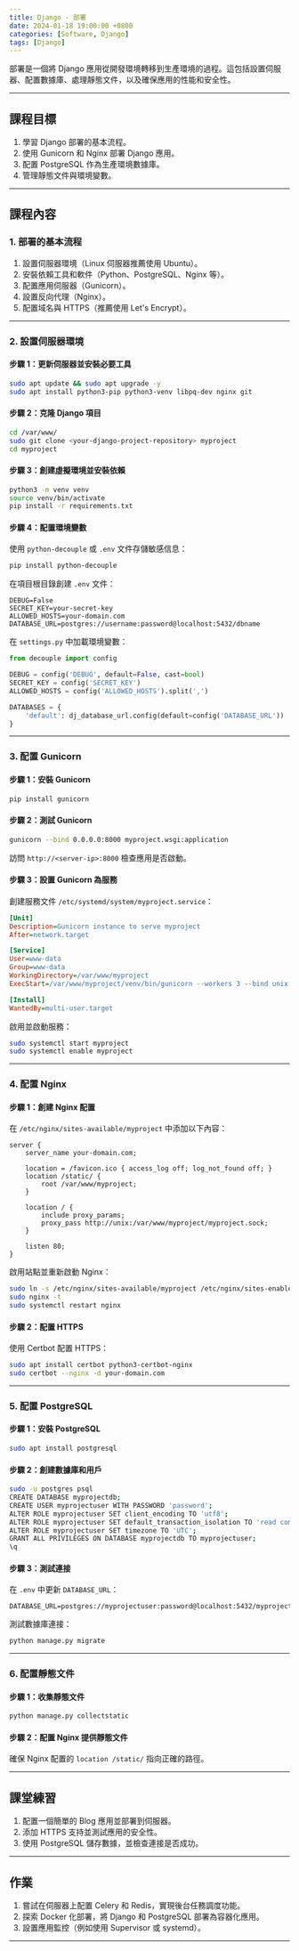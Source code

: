 ```yaml
---
title: Django - 部署
date: 2024-01-18 19:00:00 +0800
categories: [Software, Django]
tags: [Django]
---
```


部署是一個將 Django 應用從開發環境轉移到生產環境的過程。這包括設置伺服器、配置數據庫、處理靜態文件，以及確保應用的性能和安全性。

---

## **課程目標**

1. 學習 Django 部署的基本流程。
2. 使用 Gunicorn 和 Nginx 部署 Django 應用。
3. 配置 PostgreSQL 作為生產環境數據庫。
4. 管理靜態文件與環境變數。

---

## **課程內容**

### **1. 部署的基本流程**

1. 設置伺服器環境（Linux 伺服器推薦使用 Ubuntu）。
2. 安裝依賴工具和軟件（Python、PostgreSQL、Nginx 等）。
3. 配置應用伺服器（Gunicorn）。
4. 設置反向代理（Nginx）。
5. 配置域名與 HTTPS（推薦使用 Let's Encrypt）。

---

### **2. 設置伺服器環境**

#### **步驟 1：更新伺服器並安裝必要工具**

```bash
sudo apt update && sudo apt upgrade -y
sudo apt install python3-pip python3-venv libpq-dev nginx git
```

#### **步驟 2：克隆 Django 項目**

```bash
cd /var/www/
sudo git clone <your-django-project-repository> myproject
cd myproject
```

#### **步驟 3：創建虛擬環境並安裝依賴**

```bash
python3 -m venv venv
source venv/bin/activate
pip install -r requirements.txt
```

#### **步驟 4：配置環境變數**

使用 `python-decouple` 或 `.env` 文件存儲敏感信息：

```bash
pip install python-decouple
```

在項目根目錄創建 `.env` 文件：

```env
DEBUG=False
SECRET_KEY=your-secret-key
ALLOWED_HOSTS=your-domain.com
DATABASE_URL=postgres://username:password@localhost:5432/dbname
```

在 `settings.py` 中加載環境變數：

```python
from decouple import config

DEBUG = config('DEBUG', default=False, cast=bool)
SECRET_KEY = config('SECRET_KEY')
ALLOWED_HOSTS = config('ALLOWED_HOSTS').split(',')

DATABASES = {
    'default': dj_database_url.config(default=config('DATABASE_URL'))
}
```

---

### **3. 配置 Gunicorn**

#### **步驟 1：安裝 Gunicorn**

```bash
pip install gunicorn
```

#### **步驟 2：測試 Gunicorn**

```bash
gunicorn --bind 0.0.0.0:8000 myproject.wsgi:application
```

訪問 `http://<server-ip>:8000` 檢查應用是否啟動。

#### **步驟 3：設置 Gunicorn 為服務**

創建服務文件 `/etc/systemd/system/myproject.service`：

```ini
[Unit]
Description=Gunicorn instance to serve myproject
After=network.target

[Service]
User=www-data
Group=www-data
WorkingDirectory=/var/www/myproject
ExecStart=/var/www/myproject/venv/bin/gunicorn --workers 3 --bind unix:/var/www/myproject/myproject.sock myproject.wsgi:application

[Install]
WantedBy=multi-user.target
```

啟用並啟動服務：

```bash
sudo systemctl start myproject
sudo systemctl enable myproject
```

---

### **4. 配置 Nginx**

#### **步驟 1：創建 Nginx 配置**

在 `/etc/nginx/sites-available/myproject` 中添加以下內容：

```nginx
server {
    server_name your-domain.com;

    location = /favicon.ico { access_log off; log_not_found off; }
    location /static/ {
        root /var/www/myproject;
    }

    location / {
        include proxy_params;
        proxy_pass http://unix:/var/www/myproject/myproject.sock;
    }

    listen 80;
}
```

啟用站點並重新啟動 Nginx：

```bash
sudo ln -s /etc/nginx/sites-available/myproject /etc/nginx/sites-enabled
sudo nginx -t
sudo systemctl restart nginx
```

#### **步驟 2：配置 HTTPS**

使用 Certbot 配置 HTTPS：

```bash
sudo apt install certbot python3-certbot-nginx
sudo certbot --nginx -d your-domain.com
```

---

### **5. 配置 PostgreSQL**

#### **步驟 1：安裝 PostgreSQL**

```bash
sudo apt install postgresql
```

#### **步驟 2：創建數據庫和用戶**

```bash
sudo -u postgres psql
CREATE DATABASE myprojectdb;
CREATE USER myprojectuser WITH PASSWORD 'password';
ALTER ROLE myprojectuser SET client_encoding TO 'utf8';
ALTER ROLE myprojectuser SET default_transaction_isolation TO 'read committed';
ALTER ROLE myprojectuser SET timezone TO 'UTC';
GRANT ALL PRIVILEGES ON DATABASE myprojectdb TO myprojectuser;
\q
```

#### **步驟 3：測試連接**

在 `.env` 中更新 `DATABASE_URL`：

```env
DATABASE_URL=postgres://myprojectuser:password@localhost:5432/myprojectdb
```

測試數據庫連接：

```bash
python manage.py migrate
```

---

### **6. 配置靜態文件**

#### **步驟 1：收集靜態文件**

```bash
python manage.py collectstatic
```

#### **步驟 2：配置 Nginx 提供靜態文件**

確保 Nginx 配置的 `location /static/` 指向正確的路徑。

---

## **課堂練習**

1. 配置一個簡單的 Blog 應用並部署到伺服器。
2. 添加 HTTPS 支持並測試應用的安全性。
3. 使用 PostgreSQL 儲存數據，並檢查連接是否成功。

---

## **作業**

1. 嘗試在伺服器上配置 Celery 和 Redis，實現後台任務調度功能。
2. 探索 Docker 化部署，將 Django 和 PostgreSQL 部署為容器化應用。
3. 設置應用監控（例如使用 Supervisor 或 systemd）。

---
